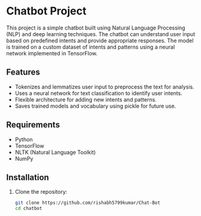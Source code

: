 # Chatbot Project

This project is a simple chatbot built using Natural Language Processing (NLP) and deep learning techniques. The chatbot can understand user input based on predefined intents and provide appropriate responses. The model is trained on a custom dataset of intents and patterns using a neural network implemented in TensorFlow.

## Features
- Tokenizes and lemmatizes user input to preprocess the text for analysis.
- Uses a neural network for text classification to identify user intents.
- Flexible architecture for adding new intents and patterns.
- Saves trained models and vocabulary using pickle for future use.

## Requirements
- Python
- TensorFlow
- NLTK (Natural Language Toolkit)
- NumPy

## Installation

1. Clone the repository:
   ```bash
   git clone https://github.com/rishabh5799kumar/Chat-Bot
   cd chatbot
